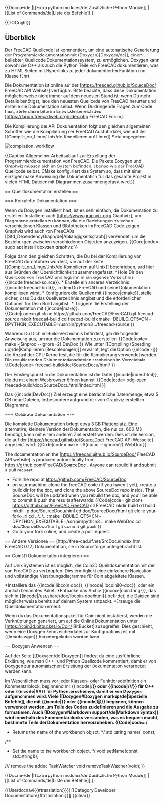 <languages/>

<div class="mw-translate-fuzzy">
{{Docnav/de
|[[Extra python modules/de|Zusätzliche Python Module]]
|[[List of Commands/de|Liste der Befehle]]
}}
</div>

{{TOCright}}

## Überblick  
Der FreeCAD Quellcode ist kommentiert, um eine automatische Generierung der Programmierdokumentation mit (Doxygen)[Doxygen/de|], einem beliebten Quellcode Dokumentationssystem, zu ermöglichen. Doxygen kann sowohl die C++ als auch die Python Teile von FreeCAD dokumentieren, was zu HTML Seiten mit Hyperlinks zu jeder dokumentierten Funktion und Klasse führt.

Die Dokumentation ist online auf der [https://freecad.github.io/SourceDoc/
 FreeCAD API Website] verfügbar. Bitte beachte, dass diese Dokumentation möglicherweise nicht immer auf dem neuesten Stand ist; wenn Du mehr Details benötigst, lade den neuesten Quellcode von FreeCAD herunter und erstelle die Dokumentation selbst. Wenn Du dringende Fragen zum Code hast, stelle diese bitte im Entwicklerbereich des [https://forum.freecadweb.org/index.php FreeCAD Forum].

Die Kompilierung der API Dokumentation folgt den gleichen allgemeinen Schritten wie die Kompilierung der FreeCAD Ausführdatei, wie auf der [[Compile_on_Linux/Unix/de|Kompilieren auf Linux]] Seite angegeben.

![compilation_workflow](https://wiki.freecadweb.org/images/7/7a/FreeCAD_documentation_compilation_workflow.svg)

{{Caption|Allgemeiner Arbeitsablauf zur Erstellung der Programmierdokumentation von FreeCAD. Die Pakete Doxygen und Graphviz müssen sich im System befinden, ebenso wie der FreeCAD Quellcode selbst. CMake konfiguriert das System so, dass mit einer einzigen make Anweisung die Dokumentation für das gesamte Projekt in vielen HTML Dateien mit Diagrammen zusammengefasst wird.}}

== Quelldokumentation erstellen ==

=== Komplette Dokumentation ===

Wenn du Doxygen installiert hast, ist es sehr einfach, die Dokumentation zu erstellen. Installiere auch [https://www.graphviz.org/ Graphviz], um Diagramme erstellen zu können, die die Beziehungen zwischen verschiedenen Klassen und Bibliotheken im FreeCAD Code zeigen. Graphviz wird auch von FreeCADs [[Std_DependencyGraph/de|Abhängigkeitsgraph]] verwendet, um die Beziehungen zwischen verschiedenen Objekten anzuzeigen.
{{Code|code=
sudo apt install doxygen graphviz
}}

<div class="mw-translate-fuzzy">
Folge dann den gleichen Schritten, die Du bei der Kompilierung von FreeCAD durchführen würdest, wie auf der Seite [[Compile_on_Linux/Unix/de|Kompilieren auf Unix]] beschrieben, und hier aus Gründen der Übersichtlichkeit zusammengefasst.
* Hole Dir den Quellcode von FreeCAD und lege ihn in ein eigenes Verzeichnis {{incode|freecad-source}}.
* Erstelle ein anderes Verzeichnis {{incode|freecad-build}}, in dem Du FreeCAD und seine Dokumentation kompilieren wirst.
* Konfiguriere die Quellen mit {{incode|cmake}}, stelle sicher, dass Du das Quellverzeichnis angibst und die erforderlichen Optionen für Dein Build angibst .
* Triggere die Erstellung der Dokumentation mit {{incode|make}}.
</div>
{{Code|code=
git clone https://github.com/FreeCAD/FreeCAD.git freecad-source
mkdir freecad-build
cd freecad-build
cmake -DBUILD_QT5=ON -DPYTHON_EXECUTABLE=/usr/bin/python3 ../freecad-source
}}

Während Du Dich im Build-Verzeichnis befindest, gib die folgende Anweisung aus, um nur die Dokumentation zu erstellen.
{{Code|code=
make -j$(nproc --ignore=2) DevDoc
}}
Wie unter [[Compiling (Speeding up)/de|Kompilieren (Beschleunigen)]] erwähnt, legt die Option {{incode|-j}} die Anzahl der CPU Kerne fest, die für die Kompilierung verwendet werden. Die resultierenden Dokumentationsdateien erscheinen im Verzeichnis
{{Code|code=
freecad-build/doc/SourceDocu/html/
}}

Der Einstiegspunkt in die Dokumentation ist die Datei {{incode|index.html}}, die du mit einem Webbrowser öffnen kannst:
{{Code|code=
xdg-open freecad-build/doc/SourceDocu/html/index.html
}}

Das {{incode|DevDoc}} Ziel erzeugt eine beträchtliche Datenmenge, etwa 5 GB neue Dateien, insbesondere aufgrund der von Graphviz erstellten Diagramme.

=== Gekürzte Dokumentation ===

Die komplette Dokumentation belegt etwa 3 GB Plattenplatz. Eine alternative, kleinere Version der Dokumentation, die nur ca. 600 MB benötigt, kann mit einem anderen Ziel erstellt werden. Dies ist die Version, die auf der [https://freecad.github.io/SourceDoc/ FreeCAD API Webseite] angezeigt wird.
{{Code|code=
make -j$(nproc --ignore=2) WebDoc
}}

The documentation on the [https://freecad.github.io/SourceDoc/ FreeCAD API website] is produced automatically from https://github.com/FreeCAD/SourceDoc . Anyone can rebuild it and submit a pull request:

* Fork the repo at https://github.com/FreeCAD/SourceDoc
* on your machine: clone the FreeCAD code (if you haven't yet), create a build dir for the doc, and clone the above SourceDoc repo inside. That SourceDoc will be updated when you rebuild the doc, and you'll be able to commit & push the results afterwards:
{{Code|code=
git clone https://github.com/FreeCAD/FreeCAD
cd FreeCAD
mkdir build
cd build
mkdir -p doc/SourceDocu/html
cd doc/SourceDocu/html
git clone your-fork-url
cd ../../..
cmake -DBUILD_QT5=ON -DPYTHON_EXECUTABLE=/usr/bin/python3 ..
make WebDoc
cd doc/SourceDocu/html
git commit
git push
}}
* Go to your fork online, and create a pull request.

<div class="mw-translate-fuzzy">
== Andere Versionen ==
[http://free-cad.sf.net/SrcDocu/index.html FreeCAD 0.12] Dokumentation, die in Sourceforge untergebracht ist.
</div>

== Coin3D Dokumentation integrieren ==

Auf Unix Systemen ist es möglich, die Coin3D Quelldokumentation mit der von FreeCAD zu verknüpfen. Dies ermöglicht eine einfachere Navigation und vollständige Vererbungsdiagramme für Coin abgeleitete Klassen.

*Installiere das {{incode|libcoin-doc}}, {{incode|libcoin80-doc}}, oder ein ähnlich benanntes Paket.
*Entpacke das Archiv {{incode|coin.tar.gz}}, das sich in {{incode|/usr/share/doc/libcoin-doc/html}} befindet; die Dateien sind möglicherweise bereits auf deinem System entpackt.
*Erzeuge die Quelldokumentation erneut.

Wenn du das Dokumentationspaket für Coin nicht installierst, werden die Verknüpfungen generiert, um auf die Online Dokumentation unter [https://coin3d.bitbucket.io/Coin/ BitBucket] zuzugreifen. Dies geschieht, wenn eine Doxygen Kennzeichendatei zur Konfigurationszeit mit {{incode|wget}} heruntergeladen werden kann.

== Doxygen Anwenden ==

Auf der Seite [[Doxygen/de|Doxygen]] findest du eine ausführliche Erklärung, wie man C++- und Python Quellcode kommentiert, damit er von Doxygen zur automatischen Erstellung der Dokumentation verarbeitet werden kann.

Im Wesentlichen muss vor jeder Klassen- oder Funktionsdefinition ein Kommentarblock, beginnend mit {{incode|/**}} oder {{incode|///}} für C++ oder {{incode|##}} für Python, erscheinen, damit er von Doxygen aufgenommen wird. Viele [[Doxygen#Doxygen markup/de|Spezielle Befehle]], die mit {{incode|\}} oder {{incode|@}} beginnen, können verwendet werden, um Teile des Codes zu definieren und die Ausgabe zu formatieren. Auch [[Doxygen#Markdown support/de|Markdown Syntax]] wird innerhalb des Kommentarblocks verstanden, was es bequem macht, bestimmte Teile der Dokumentation hervorzuheben.
{{Code|code=
/**
 * Returns the name of the workbench object.
 */
std::string name() const;

/**
 * Set the name to the workbench object.
 */
void setName(const std::string&);

/// remove the added TaskWatcher
void removeTaskWatcher(void);
}}


<div class="mw-translate-fuzzy">
{{Docnav/de
|[[Extra python modules/de|Zusätzliche Python Module]]
|[[List of Commands/de|Liste der Befehle]]
}}
</div>

{{Userdocnavi{{#translation:}}}}
[[Category:Developer Documentation{{#translation:}}]]
{{clear}}
